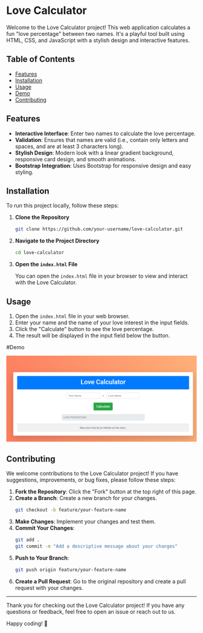 # Love Calculator

Welcome to the Love Calculator project! This web application calculates a fun "love percentage" between two names. It's a playful tool built using HTML, CSS, and JavaScript with a stylish design and interactive features.

## Table of Contents

- [Features](#features)
- [Installation](#installation)
- [Usage](#usage)
- [Demo](#Demo)
- [Contributing](#contributing)

## Features

- **Interactive Interface**: Enter two names to calculate the love percentage.
- **Validation**: Ensures that names are valid (i.e., contain only letters and spaces, and are at least 3 characters long).
- **Stylish Design**: Modern look with a linear gradient background, responsive card design, and smooth animations.
- **Bootstrap Integration**: Uses Bootstrap for responsive design and easy styling.

## Installation

To run this project locally, follow these steps:

1. **Clone the Repository**

    ```bash
    git clone https://github.com/your-username/love-calculator.git
    ```

2. **Navigate to the Project Directory**

    ```bash
    cd love-calculator
    ```

3. **Open the `index.html` File**

    You can open the `index.html` file in your browser to view and interact with the Love Calculator.

## Usage

1. Open the `index.html` file in your web browser.
2. Enter your name and the name of your love interest in the input fields.
3. Click the "Calculate" button to see the love percentage.
4. The result will be displayed in the input field below the button.

#Demo

![Love Calculator Demo](https://github.com/mrmanojbhatta/lovecalculator/blob/main/love.png)

## Contributing

We welcome contributions to the Love Calculator project! If you have suggestions, improvements, or bug fixes, please follow these steps:

1. **Fork the Repository**: Click the "Fork" button at the top right of this page.
2. **Create a Branch**: Create a new branch for your changes.
    ```bash
    git checkout -b feature/your-feature-name
    ```
3. **Make Changes**: Implement your changes and test them.
4. **Commit Your Changes**:
    ```bash
    git add .
    git commit -m "Add a descriptive message about your changes"
    ```
5. **Push to Your Branch**:
    ```bash
    git push origin feature/your-feature-name
    ```
6. **Create a Pull Request**: Go to the original repository and create a pull request with your changes.

---

Thank you for checking out the Love Calculator project! If you have any questions or feedback, feel free to open an issue or reach out to us.

Happy coding! 🚀
